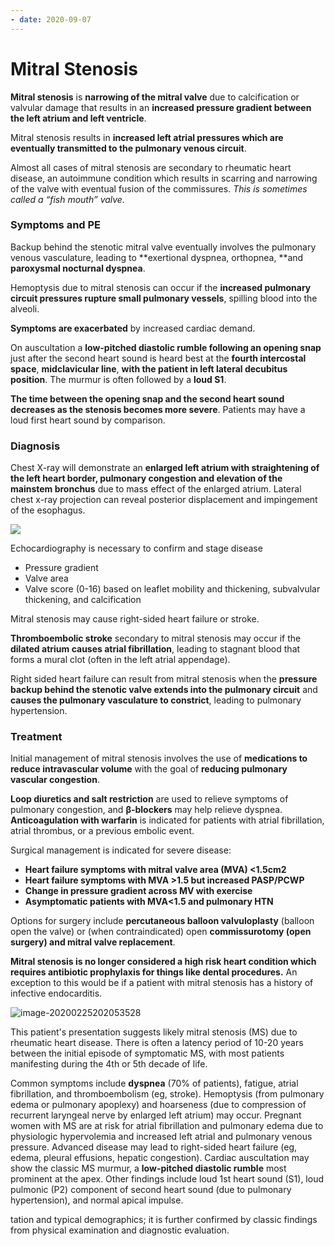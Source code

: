 ```yaml
---
- date: 2020-09-07
---
```


# Mitral Stenosis

**Mitral stenosis** is **narrowing of the mitral valve** due to calcification or valvular damage that results in an **increased pressure gradient between the left atrium and left ventricle**.

Mitral stenosis results in **increased left atrial pressures which are eventually transmitted to the pulmonary venous circuit**.

Almost all cases of mitral stenosis are secondary to rheumatic heart disease, an autoimmune condition which results in scarring and narrowing of the valve with eventual fusion of the commissures. _This is sometimes called a “fish mouth” valve._

### Symptoms and PE

Backup behind the stenotic mitral valve eventually involves the pulmonary venous vasculature, leading to \*\*exertional dyspnea, orthopnea, \*\*and **paroxysmal nocturnal dyspnea**.

Hemoptysis due to mitral stenosis can occur if the **increased pulmonary circuit pressures rupture small pulmonary vessels**, spilling blood into the alveoli.

**Symptoms are exacerbated** by increased cardiac demand.

On auscultation a **low-pitched diastolic rumble following an opening snap** just after the second heart sound is heard best at the **fourth intercostal space**, **midclavicular line**, **with the patient in left lateral decubitus position**.
The murmur is often followed by a **loud S1**.

**The time between the opening snap and the second heart sound decreases as the stenosis becomes more severe**. Patients may have a loud first heart sound by comparison.

### Diagnosis

Chest X-ray will demonstrate an **enlarged left atrium with straightening of the left heart border, pulmonary congestion and elevation of the mainstem bronchus** due to mass effect of the enlarged atrium. Lateral chest x-ray projection can reveal posterior displacement and impingement of the esophagus.

![](https://photos.thisispiggy.com/file/wikiFiles/sziv8c.gif)

Echocardiography is necessary to confirm and stage disease

- Pressure gradient
- Valve area
- Valve score (0-16) based on leaflet mobility and thickening, subvalvular thickening, and calcification

Mitral stenosis may cause right-sided heart failure or stroke.

**Thromboembolic stroke** secondary to mitral stenosis may occur if the **dilated atrium causes atrial fibrillation**, leading to stagnant blood that forms a mural clot (often in the left atrial appendage).

Right sided heart failure can result from mitral stenosis when the **pressure backup behind the stenotic valve extends into the pulmonary circuit** and **causes the pulmonary vasculature to constrict**, leading to pulmonary hypertension.

### Treatment

Initial management of mitral stenosis involves the use of **medications to reduce intravascular volume** with the goal of **reducing pulmonary vascular congestion**.

**Loop diuretics and salt restriction** are used to relieve symptoms of pulmonary congestion, and **β-blockers** may help relieve dyspnea. **Anticoagulation with warfarin** is indicated for patients with atrial fibrillation, atrial thrombus, or a previous embolic event.

Surgical management is indicated for severe disease:

- **Heart failure symptoms with mitral valve area (MVA) <1.5cm2**
- **Heart failure symptoms with MVA >1.5 but increased PASP/PCWP**
- **Change in pressure gradient across MV with exercise**
- **Asymptomatic patients with MVA<1.5 and pulmonary HTN**

Options for surgery include **percutaneous balloon valvuloplasty** (balloon open the valve) or (when contraindicated) open **commissurotomy (open surgery) and mitral valve replacement**.

**Mitral stenosis is no longer considered a high risk heart condition which requires antibiotic prophylaxis for things like dental procedures.**  An exception to this would be if a patient with mitral stenosis has a history of infective endocarditis.

<!-- mitral stenosis sx, PE, dx -->

![image-20200225202053528](https://photos.thisispiggy.com/file/wikiFiles/image-20200225202053528.png)

This patient's presentation suggests likely mitral  stenosis (MS) due to rheumatic heart disease. There is often a latency  period of 10-20 years between the initial episode of  symptomatic MS, with most patients manifesting during the 4th or 5th  decade of life.

Common symptoms include **dyspnea** (70% of patients), fatigue, atrial fibrillation, and thromboembolism  (eg, stroke). Hemoptysis (from pulmonary edema or pulmonary apoplexy)  and hoarseness (due to compression of recurrent laryngeal nerve by  enlarged left atrium) may occur. Pregnant women with MS are at risk for atrial fibrillation and pulmonary edema due to physiologic hypervolemia and increased left atrial and pulmonary venous pressure. Advanced  disease may lead to right-sided heart failure (eg, edema, pleural  effusions, hepatic congestion). Cardiac auscultation may show the  classic MS murmur, a **low-pitched diastolic rumble** most  prominent at the apex. Other findings include loud 1st heart sound  (S1), loud pulmonic (P2) component of second heart sound (due to  pulmonary hypertension), and normal apical impulse.

tation and typical demographics;  it is further confirmed by classic findings from physical examination  and diagnostic evaluation.
